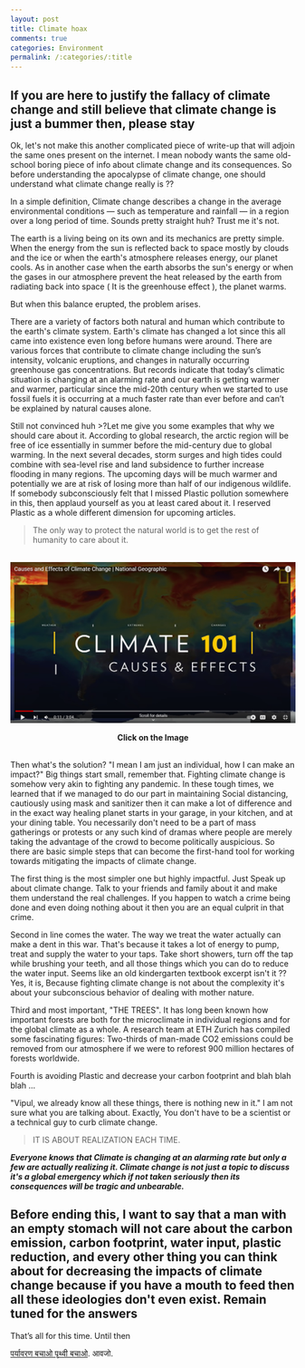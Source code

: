 ```yaml
---
layout: post
title: Climate hoax
comments: true
categories: Environment
permalink: /:categories/:title
---
```


## If you are here to justify the fallacy of climate change and still believe that climate change is just a bummer then, please stay

Ok, let's not make this another complicated piece of write-up that will adjoin the same ones present on the internet. I mean nobody wants the same old-school boring piece of info about climate change and its consequences. So before understanding the apocalypse of climate change, one should understand what climate change really is ??

In a simple definition, Climate change describes a change in the average environmental conditions — such as temperature and rainfall — in a region over a long period of time. Sounds pretty straight huh? Trust me it's not.

The earth is a living being on its own and its mechanics are pretty simple. When the energy from the sun is reflected back to space mostly by clouds and the ice or when the earth's atmosphere releases energy, our planet cools. As in another case when the earth absorbs the sun's energy or when the gases in our atmosphere prevent the heat released by the earth from radiating back into space ( It is the greenhouse effect ), the planet warms.

But when this balance erupted, the problem arises.

There are a variety of factors both natural and human which contribute to the earth's climate system. Earth's climate has changed a lot since this all came into existence even long before humans were around. There are various forces that contribute to climate change including the sun’s intensity, volcanic eruptions, and changes in naturally occurring greenhouse gas concentrations. But records indicate that today’s climatic situation is changing at an alarming rate and our earth is getting warmer and warmer, particular since the mid-20th century when we started to use fossil fuels it is occurring at a much faster rate than ever before and can’t be explained by natural causes alone.

Still not convinced huh >?Let me give you some examples that why we should care about it. According to global research, the arctic region will be free of ice essentially in summer before the mid-century due to global warming. In the next several decades, storm surges and high tides could combine with sea-level rise and land subsidence to further increase flooding in many regions. The upcoming days will be much warmer and potentially we are at risk of losing more than half of our indigenous wildlife. If somebody subconsciously felt that I missed Plastic pollution somewhere in this, then applaud yourself as you at least cared about it. I reserved Plastic as a whole different dimension for upcoming articles.

>The only way to protect the natural world is to get the rest of humanity to care about it.

&nbsp;
[![Climate](/assets/posts_images/climate.png)](https://youtu.be/G4H1N_yXBiA)
<figcaption align = "center"><b>Click on the Image</b></figcaption>
&nbsp;


Then what's the solution? "I mean I am just an individual, how I can make an impact?" Big things start small, remember that.  Fighting climate change is somehow very akin to fighting any pandemic. In these tough times, we learned that if we managed to do our part in maintaining Social distancing, cautiously using mask and sanitizer then it can make a lot of difference and in the exact way healing planet starts in your garage, in your kitchen, and at your dining table. You necessarily don't need to be a part of mass gatherings or protests or any such kind of dramas where people are merely taking the advantage of the crowd to become politically auspicious. So there are basic simple steps that can become the first-hand tool for working towards mitigating the impacts of climate change.

The first thing is the most simpler one but highly impactful. Just Speak up about climate change. Talk to your friends and family about it and make them understand the real challenges. If you happen to watch a crime being done and even doing nothing about it then you are an equal culprit in that crime.

Second in line comes the water. The way we treat the water actually can make a dent in this war. That's because it takes a lot of energy to pump, treat and supply the water to your taps. Take short showers, turn off the tap while brushing your teeth, and all those things which you can do to reduce the water input. Seems like an old kindergarten textbook excerpt isn't it ?? Yes, it is, Because fighting climate change is not about the complexity it's about your subconscious behavior of dealing with mother nature.

Third and most important, "THE TREES".  It has long been known how important forests are both for the microclimate in individual regions and for the global climate as a whole. A research team at ETH Zurich has compiled some fascinating figures: Two-thirds of man-made CO2 emissions could be removed from our atmosphere if we were to reforest 900 million hectares of forests worldwide.

Fourth is avoiding Plastic and decrease your carbon footprint and blah blah blah ...

"Vipul, we already know all these things, there is nothing new in it." I am not sure what you are talking about. Exactly, You don't have to be a scientist or a technical guy to curb climate change.

> IT IS ABOUT REALIZATION EACH TIME.

***Everyone knows that Climate is changing at an alarming rate but only a few are actually realizing it. Climate change is not just a topic to discuss it's a global emergency which if not taken seriously then its consequences will be tragic and unbearable.***

## Before ending this, I want to say that a man with an empty stomach will not care about the carbon emission, carbon footprint, water input, plastic reduction, and every other thing you can think about for decreasing the impacts of climate change because if you have a mouth to feed then all these ideologies don't even exist. Remain tuned for the answers

That’s all for this time. Until then

[पर्यावरण बचाओ पृथ्वी बचाओ](https://youtu.be/uD4izuDMUQA). आवजो.

